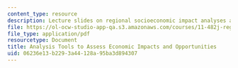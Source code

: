 ```yaml
---
content_type: resource
description: Lecture slides on regional socioeconomic impact analyses and modeling.
file: https://ol-ocw-studio-app-qa.s3.amazonaws.com/courses/11-482j-regional-socioeconomic-impact-analyses-and-modeling-fall-2007/06236e13b2293a44128a95ba3d894307_lec.pdf
file_type: application/pdf
resourcetype: Document
title: Analysis Tools to Assess Economic Impacts and Opportunities
uid: 06236e13-b229-3a44-128a-95ba3d894307
---
```


